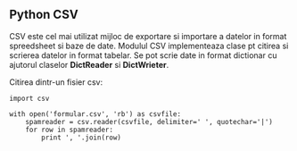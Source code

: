 ## Python CSV
CSV este cel mai utilizat mijloc de exportare si importare a datelor in format spreedsheet si baze de date. Modulul CSV implementeaza clase pt citirea si scrierea datelor in format tabelar. Se pot scrie date in format dictionar cu ajutorul claselor **DictReader** si **DictWrieter**.

Citirea dintr-un fisier csv:

    import csv

    with open('formular.csv', 'rb') as csvfile:
        spamreader = csv.reader(csvfile, delimiter=' ', quotechar='|')
        for row in spamreader:
            print ', '.join(row)

